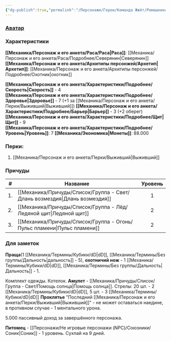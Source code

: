 ```yaml
---
{"dg-publish":true,"permalink":"/Персонажи/Герои/Команда Жжёт/Ромашкина/","noteIcon":"","created":"2025-09-11T18:52:02.680+03:00","updated":"2025-09-28T13:01:06.438+03:00"}
---
```




### [Аватар](Ромашкина.jpg)
### Характеристики
**[[Механика/Персонаж и его анкета/Раса/Раса\|Раса]]**: [[Механика/Персонаж и его анкета/Раса/Подробнее/Северянин\|Северянин]]
**[[Механика/Персонаж и его анкета/Архитипы персонжей/Архетип\|Архетип]]**: [[Механика/Персонаж и его анкета/Архитипы персонжей/Подробнее/Охотник\|охотник]]

 **[[Механика/Персонаж и его анкета/Характеристики/Подробнее/Скорость\|Скорость]]** - 4  
 **[[Механика/Персонаж и его анкета/Характеристики/Подробнее/Здоровье\|Здоровье]]** - 7 (+1 за [[Механика/Персонаж и его анкета/Перки/Выживший\|Выживший]])
 **[[Механика/Персонаж и его анкета/Характеристики/Подробнее/Барьер\|Барьер]]** - 3 (+2 оберег)
 **[[Механика/Персонаж и его анкета/Характеристики/Подробнее/Щит\|Щит]]** - 9   
 **[[Механика/Персонаж и его анкета/Характеристики/Подробнее/Уровень\|Уровень]]**: 7
**[[Механика/Экономика\|Монеты]]**: 88.000  

### Перки:
1. [[Механика/Персонаж и его анкета/Перки/Выживший\|Выживший]]

### Причуды

| #   | Название            | Уровень |
| --- | ------------------- |:-------:|
| 1.  | [[Механика/Причуды/Список/Группа - Свет/Длань возмездия\|Длань возмездия]] |    1    |
| 2.  | [[Механика/Причуды/Список/Группа - Лёд/Ледяной щит\|Ледяной щит]]     |    2    |
| 3.  | [[Механика/Причуды/Список/Группа - Огонь/Пульс пламени\|Пульс пламени]]   |    2    |

### Для заметок
**Праща**(1 [[Механика/Термины/Кубики/dD\|dD]], [[Механика/Термины/Без группы/Дальность\|дальность]] - 5), **охотничий нож** - 1 [[Механика/Термины/Кубики/dD\|dD]], [[Механика/Термины/Без группы/Дальность\|Дальность]] - 1.

Комплект одежды. Котелок.
**Амулет** - [[Механика/Причуды/Список/Группа - Свет/Помощь солнца\|Помощь солнца]].
Стрелы: 20 шт. - 2 [[Механика/Термины/Кубики/dD\|dD]], 5 шт. - 3 [[Механика/Термины/Кубики/dD\|dD]]
**Проклятье** "Последний [[Механика/Персонаж и его анкета/Перки/Выживший\|Выживший]]" - не может оставаться наедине, в противном случае - 1 ментального урона.

5.000 пассивный доход за завершённого персонажа.

**Питомец** - [[Персонажи/Не игровые персонажи (NPC)/Союзники/Соник\|Соник]] - 1 уровень.
Сухпай на 9 дней.


